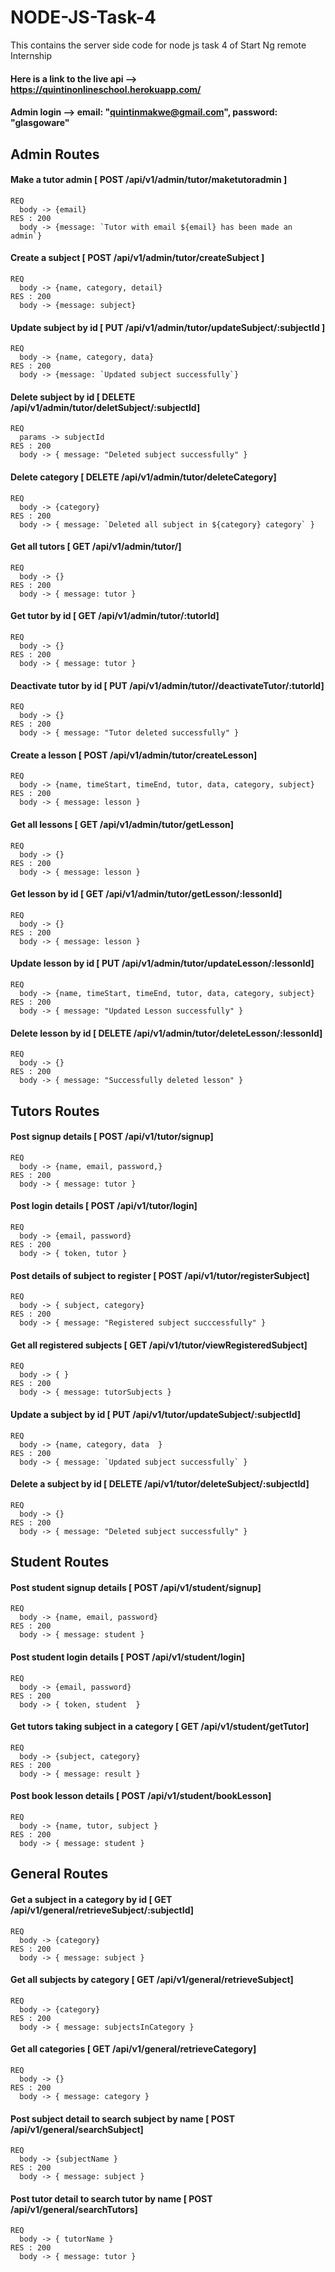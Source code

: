 # NODE-JS-Task-4
This contains the server side code for node js task 4 of Start Ng remote Internship

#### Here is a link to the live api --> https://quintinonlineschool.herokuapp.com/

#### Admin login --> email: "quintinmakwe@gmail.com", password: "glasgoware"

## Admin Routes
  #### Make a tutor admin [ POST /api/v1/admin/tutor/maketutoradmin ]
    REQ
      body -> {email}
    RES : 200
      body -> {message: `Tutor with email ${email} has been made an admin`}
  #### Create a subject [ POST /api/v1/admin/tutor/createSubject ]
    REQ
      body -> {name, category, detail}
    RES : 200
      body -> {message: subject}  
  #### Update subject by id [ PUT /api/v1/admin/tutor/updateSubject/:subjectId ]
    REQ
      body -> {name, category, data}
    RES : 200
      body -> {message: `Updated subject successfully`}   
  #### Delete subject by id  [ DELETE /api/v1/admin/tutor/deletSubject/:subjectId]
    REQ
      params -> subjectId
    RES : 200
      body -> { message: "Deleted subject successfully" }   
  #### Delete category  [ DELETE /api/v1/admin/tutor/deleteCategory]
    REQ
      body -> {category}
    RES : 200
      body -> { message: `Deleted all subject in ${category} category` }   
  #### Get all tutors  [ GET /api/v1/admin/tutor/]
    REQ
      body -> {}
    RES : 200
      body -> { message: tutor }   
  #### Get tutor by id  [ GET /api/v1/admin/tutor/:tutorId]
    REQ
      body -> {}
    RES : 200
      body -> { message: tutor }   
  #### Deactivate tutor by id  [ PUT /api/v1/admin/tutor//deactivateTutor/:tutorId]
    REQ
      body -> {}
    RES : 200
      body -> { message: "Tutor deleted successfully" }     
  #### Create a lesson  [ POST /api/v1/admin/tutor/createLesson]
    REQ
      body -> {name, timeStart, timeEnd, tutor, data, category, subject}
    RES : 200
      body -> { message: lesson }    
  #### Get all lessons  [ GET /api/v1/admin/tutor/getLesson]
    REQ
      body -> {}
    RES : 200
      body -> { message: lesson }   
  #### Get lesson by id  [ GET /api/v1/admin/tutor/getLesson/:lessonId]
    REQ
      body -> {}
    RES : 200
      body -> { message: lesson }     
  #### Update lesson by id  [ PUT /api/v1/admin/tutor/updateLesson/:lessonId]
    REQ
      body -> {name, timeStart, timeEnd, tutor, data, category, subject}
    RES : 200
      body -> { message: "Updated Lesson successfully" }    
  #### Delete lesson by id  [ DELETE /api/v1/admin/tutor/deleteLesson/:lessonId]
    REQ
      body -> {}
    RES : 200
      body -> { message: "Successfully deleted lesson" }    
   

## Tutors Routes
  #### Post signup details  [ POST /api/v1/tutor/signup]
    REQ
      body -> {name, email, password,}
    RES : 200
      body -> { message: tutor } 
  #### Post login details  [ POST /api/v1/tutor/login]
    REQ
      body -> {email, password}
    RES : 200
      body -> { token, tutor }  
  #### Post details of subject to register  [ POST /api/v1/tutor/registerSubject]
    REQ
      body -> { subject, category}
    RES : 200
      body -> { message: "Registered subject succcessfully" }  
  #### Get all registered subjects  [ GET /api/v1/tutor/viewRegisteredSubject]
    REQ
      body -> { }
    RES : 200
      body -> { message: tutorSubjects }  
  #### Update a subject by id  [ PUT /api/v1/tutor/updateSubject/:subjectId]
    REQ
      body -> {name, category, data  }
    RES : 200
      body -> { message: `Updated subject successfully` }  
  #### Delete a subject by id  [ DELETE /api/v1/tutor/deleteSubject/:subjectId]
    REQ
      body -> {}
    RES : 200
      body -> { message: "Deleted subject successfully" } 


## Student Routes
  #### Post student signup details  [ POST /api/v1/student/signup]
    REQ
      body -> {name, email, password}
    RES : 200
      body -> { message: student }   
  #### Post student login details  [ POST /api/v1/student/login]
    REQ
      body -> {email, password}
    RES : 200
      body -> { token, student  }   
  #### Get tutors taking subject in a category  [ GET /api/v1/student/getTutor]
    REQ
      body -> {subject, category}
    RES : 200
      body -> { message: result }    
  #### Post book lesson details  [ POST /api/v1/student/bookLesson]
    REQ
      body -> {name, tutor, subject }
    RES : 200
      body -> { message: student }   


## General Routes
  #### Get a subject in a category by id  [ GET /api/v1/general/retrieveSubject/:subjectId]
    REQ
      body -> {category}
    RES : 200
      body -> { message: subject }    
  #### Get all subjects by category  [ GET /api/v1/general/retrieveSubject]
    REQ
      body -> {category}
    RES : 200
      body -> { message: subjectsInCategory } 
  #### Get all categories [ GET /api/v1/general/retrieveCategory]
    REQ
      body -> {}
    RES : 200
      body -> { message: category } 
  #### Post subject detail to search subject by name  [ POST /api/v1/general/searchSubject]
    REQ
      body -> {subjectName }
    RES : 200
      body -> { message: subject }  
  #### Post tutor detail to search tutor by name  [ POST /api/v1/general/searchTutors]
    REQ
      body -> { tutorName }
    RES : 200
      body -> { message: tutor } 
